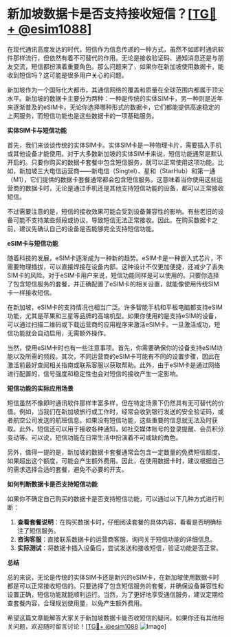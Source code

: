 # 新加坡数据卡是否支持接收短信？[[TG💪+ @esim1088](https://t.me/s/esim1088)]

在现代通讯高度发达的时代，短信作为信息传递的一种方式，虽然不如即时通讯软件那样流行，但依然有着不可替代的作用。无论是接收验证码、通知消息还是与朋友交流，短信都扮演着重要角色。那么问题来了，如果你在新加坡使用数据卡，能收到短信吗？这可能是很多用户关心的问题。

新加坡作为一个国际化大都市，其通信网络的覆盖和质量在全球范围内都属于顶尖水平。新加坡的数据卡主要分为两种：一种是传统的实体SIM卡，另一种则是近年来逐渐普及的eSIM卡。无论你选择哪种形式的数据卡，它们都能提供高速稳定的上网服务，而短信功能也是这些数据卡的一项基础服务。

**实体SIM卡与短信功能**

首先，我们来谈谈传统的实体SIM卡。实体SIM卡是一种物理卡片，需要插入手机或其他设备才能使用。对于大多数新加坡的实体SIM卡来说，短信功能通常是默认开启的。只要你购买的数据卡套餐中包含短信服务，就可以正常使用这项功能。比如，新加坡三大电信运营商——新电信（Singtel）、星和（StarHub）和第一通（M1），它们提供的数据卡套餐通常都会包含短信服务。这意味着当你使用这些运营商的数据卡时，无论是通过手机还是其他支持短信功能的设备，都可以正常接收短信。

不过需要注意的是，短信的接收效果可能会受到设备兼容性的影响。有些老旧的设备可能不支持某些频段或协议，导致短信无法正常接收。因此，在购买数据卡之前，建议先确认自己的设备是否能够完全支持短信功能。

**eSIM卡与短信功能**

随着科技的发展，eSIM卡逐渐成为一种新的趋势。eSIM卡是一种嵌入式芯片，不需要物理插拔，可以直接焊接在设备内部。这种设计不仅更加便捷，还减少了丢失SIM卡的风险。对于eSIM卡用户来说，短信功能同样是可以使用的。只要你选择了包含短信服务的套餐，并正确配置了eSIM卡的相关设置，就能像使用传统SIM卡一样接收短信。

在新加坡，eSIM卡的支持情况也相当广泛。许多智能手机和平板电脑都支持eSIM功能，尤其是苹果和三星等品牌的高端机型。如果你使用的是支持eSIM的设备，可以通过扫描二维码或下载运营商的应用程序来激活eSIM卡。一旦激活成功，短信功能就会自动启用，无需额外操作。

当然，使用eSIM卡时也有一些注意事项。首先，你需要确保你的设备支持eSIM功能以及所需的频段。其次，不同运营商的eSIM卡可能有不同的设置步骤，因此在激活前最好查阅相关指南或联系客服以获取帮助。此外，由于eSIM卡是通过网络进行配置的，信号强度和稳定性也会对短信的接收产生一定影响。

**短信功能的实际应用场景**

短信虽然不像即时通讯软件那样丰富多样，但在特定场景下仍然具有无可替代的价值。例如，当我们在新加坡旅行或工作时，经常会收到银行发送的安全验证码，或者航空公司发送的航班信息。如果没有短信功能，这些重要的信息就无法及时获取。此外，短信还可以用于接收各种通知，如社交媒体账号的登录提醒、会员积分变动等。可以说，短信功能在日常生活中扮演着不可或缺的角色。

另外，值得一提的是，新加坡的数据卡套餐通常会包含一定数量的免费短信额度。如果超出这个额度，可能会产生额外费用。因此，在使用数据卡时，建议根据自己的需求选择合适的套餐，避免不必要的开支。

**如何判断数据卡是否支持短信功能**

如果你不确定自己购买的数据卡是否支持短信功能，可以通过以下几种方式进行判断：

1. **查看套餐说明**：在购买数据卡时，仔细阅读套餐的具体内容，看看是否明确标注了短信服务。
2. **咨询客服**：直接联系数据卡的运营商客服，询问关于短信功能的详细信息。
3. **实际测试**：将数据卡插入设备后，尝试发送和接收短信，验证功能是否正常。

**总结**

总的来说，无论是传统的实体SIM卡还是新兴的eSIM卡，在新加坡使用数据卡时都是可以正常接收短信的。只要选择了包含短信服务的套餐，并确保设备兼容性和设置正确，短信功能就能顺利运行。当然，为了更好地享受通信服务，建议定期检查套餐内容，合理规划使用量，以免产生额外费用。

希望这篇文章能解答大家关于新加坡数据卡能否收短信的疑问。如果你还有其他相关问题，欢迎随时留言讨论！[[TG💪+ @esim1088](https://t.me/s/esim1088) ![Image](https://i.postimg.cc/4NQfJmqS/Snipaste-2025-05-13-00-14-12.png)]